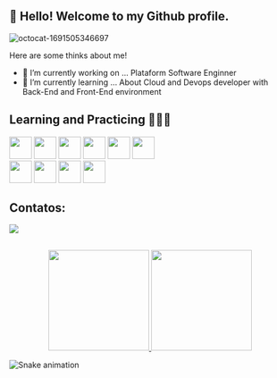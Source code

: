 ## 👋 Hello! Welcome to my Github profile.
<!--
**amaralchr250/amaralchr250** is a ✨ _special_ ✨ repository because its `README.md` (this file) appears on your GitHub profile.

-->

![octocat-1691505346697](https://github.com/amaralchr250/amaralchr250/assets/42553791/b82eef27-6542-4db7-aadc-8cafdaa016a2)

Here are some thinks about me!

- 🔭 I’m currently working on ... Plataform Software Enginner
- 🌱 I’m currently learning ... About Cloud and Devops developer with Back-End and Front-End environment

## Learning and Practicing 🕵🏻‍♂️

<img src="https://cdn.jsdelivr.net/gh/devicons/devicon/icons/javascript/javascript-original.svg" width="40" height="40"/> <img src="https://cdn.jsdelivr.net/gh/devicons/devicon/icons/react/react-original-wordmark.svg" width="40" height="40"/>  <img src="https://cdn.jsdelivr.net/gh/devicons/devicon/icons/nodejs/nodejs-original-wordmark.svg" width="40" height="40"/> <img src="https://cdn.jsdelivr.net/gh/devicons/devicon/icons/github/github-original-wordmark.svg" width="40" height="40" /> 
<img src="https://cdn.jsdelivr.net/gh/devicons/devicon/icons/html5/html5-original-wordmark.svg" width="40" height="40" />
<img src="https://cdn.jsdelivr.net/gh/devicons/devicon/icons/css3/css3-original.svg" width="40" height="40" />         
<img src="https://cdn.jsdelivr.net/gh/devicons/devicon/icons/docker/docker-original-wordmark.svg" width="40" height="40"/>
<img src="https://cdn.jsdelivr.net/gh/devicons/devicon/icons/kubernetes/kubernetes-plain-wordmark.svg" width="40" height="40" />
<img src="https://cdn.jsdelivr.net/gh/devicons/devicon/icons/python/python-original-wordmark.svg" width="40" height="40" />
<img src="https://cdn.jsdelivr.net/gh/devicons/devicon/icons/bash/bash-plain.svg" width="40" height="40" />
          
## Contatos:

<div>
<a href="[https://www.linkedin.com/in/seu-usuário-linkedln-aqui](https://www.linkedin.com/in/christopher-amaral-389705212/)" target="_blank"><img loading="lazy" src="https://img.shields.io/badge/-LinkedIn-%230077B5?style=for-the-badge&logo=linkedin&logoColor=white" target="_blank"></a>   
</div>

##
<p align="center">
<a href="https://github.com/amaralchr250">
  <img height="180em" src="https://github-readme-stats-eight-theta.vercel.app/api?username=amaralchr250&show_icons=true&theme=algolia&include_all_commits=true&count_private=true"/>
  <img height="180em" src="https://github-readme-stats-eight-theta.vercel.app/api/top-langs/?username=amaralchr250&layout=compact&langs_count=8&theme=algolia"/>
</a>
</p>

![Snake animation](https://github.com/amaralchr250/amaralchr250/blob/output/github-contribution-grid-snake.svg)
